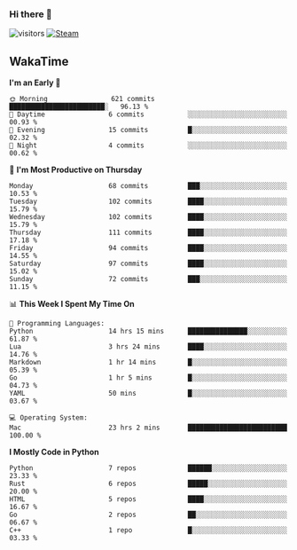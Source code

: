### Hi there 👋

![visitors](https://visitor-badge.glitch.me/badge?page_id=zhourunlai)
[![Steam](https://img.shields.io/badge/dynamic/json?url=https%3A%2F%2Fapi.swo.moe%2Fstats%2Fsteamgames%2F76561198285156854&query=count&color=0b1a37&label=Steam&labelColor=134375&logo=steam&suffix=+games&cacheSeconds=3600)](http://steamcommunity.com/profiles/76561198285156854)

## WakaTime
<!--START_SECTION:waka-->
**I'm an Early 🐤** 

```text
🌞 Morning                621 commits         ████████████████████████░   96.13 % 
🌆 Daytime                6 commits           ░░░░░░░░░░░░░░░░░░░░░░░░░   00.93 % 
🌃 Evening                15 commits          █░░░░░░░░░░░░░░░░░░░░░░░░   02.32 % 
🌙 Night                  4 commits           ░░░░░░░░░░░░░░░░░░░░░░░░░   00.62 % 
```
📅 **I'm Most Productive on Thursday** 

```text
Monday                   68 commits          ███░░░░░░░░░░░░░░░░░░░░░░   10.53 % 
Tuesday                  102 commits         ████░░░░░░░░░░░░░░░░░░░░░   15.79 % 
Wednesday                102 commits         ████░░░░░░░░░░░░░░░░░░░░░   15.79 % 
Thursday                 111 commits         ████░░░░░░░░░░░░░░░░░░░░░   17.18 % 
Friday                   94 commits          ████░░░░░░░░░░░░░░░░░░░░░   14.55 % 
Saturday                 97 commits          ████░░░░░░░░░░░░░░░░░░░░░   15.02 % 
Sunday                   72 commits          ███░░░░░░░░░░░░░░░░░░░░░░   11.15 % 
```


📊 **This Week I Spent My Time On** 

```text
💬 Programming Languages: 
Python                   14 hrs 15 mins      ███████████████░░░░░░░░░░   61.87 % 
Lua                      3 hrs 24 mins       ████░░░░░░░░░░░░░░░░░░░░░   14.76 % 
Markdown                 1 hr 14 mins        █░░░░░░░░░░░░░░░░░░░░░░░░   05.39 % 
Go                       1 hr 5 mins         █░░░░░░░░░░░░░░░░░░░░░░░░   04.73 % 
YAML                     50 mins             █░░░░░░░░░░░░░░░░░░░░░░░░   03.67 % 

💻 Operating System: 
Mac                      23 hrs 2 mins       █████████████████████████   100.00 % 
```

**I Mostly Code in Python** 

```text
Python                   7 repos             ██████░░░░░░░░░░░░░░░░░░░   23.33 % 
Rust                     6 repos             █████░░░░░░░░░░░░░░░░░░░░   20.00 % 
HTML                     5 repos             ████░░░░░░░░░░░░░░░░░░░░░   16.67 % 
Go                       2 repos             ██░░░░░░░░░░░░░░░░░░░░░░░   06.67 % 
C++                      1 repo              █░░░░░░░░░░░░░░░░░░░░░░░░   03.33 % 
```




<!--END_SECTION:waka-->
